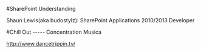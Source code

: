 ﻿#SharePoint Understanding

Shaun Lewis(aka budostylz): SharePoint Applications 2010/2013 Developer


#Chill Out ----- Concentration Musica

http://www.dancetrippin.tv/
